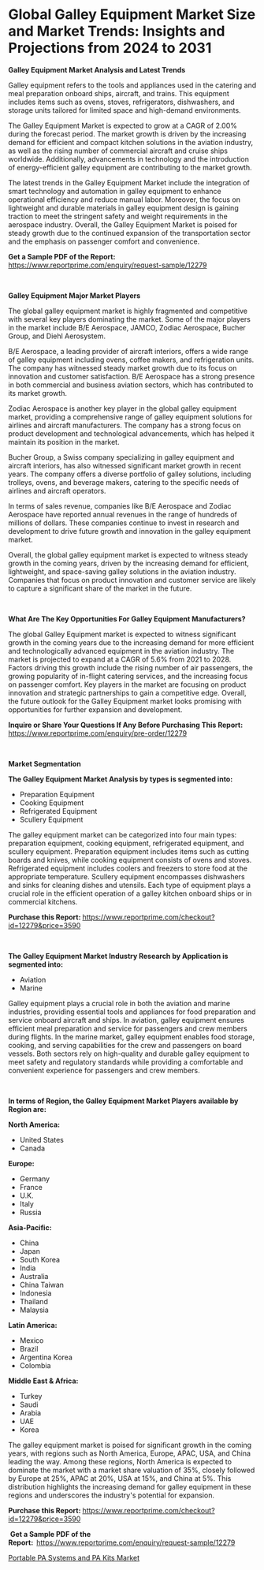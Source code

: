 <p><h1>Global Galley Equipment Market Size and Market Trends: Insights and Projections from 2024 to 2031</h1></p><p><strong>Galley Equipment Market Analysis and Latest Trends</strong></p>
<p><p>Galley equipment refers to the tools and appliances used in the catering and meal preparation onboard ships, aircraft, and trains. This equipment includes items such as ovens, stoves, refrigerators, dishwashers, and storage units tailored for limited space and high-demand environments.</p><p>The Galley Equipment Market is expected to grow at a CAGR of 2.00% during the forecast period. The market growth is driven by the increasing demand for efficient and compact kitchen solutions in the aviation industry, as well as the rising number of commercial aircraft and cruise ships worldwide. Additionally, advancements in technology and the introduction of energy-efficient galley equipment are contributing to the market growth.</p><p>The latest trends in the Galley Equipment Market include the integration of smart technology and automation in galley equipment to enhance operational efficiency and reduce manual labor. Moreover, the focus on lightweight and durable materials in galley equipment design is gaining traction to meet the stringent safety and weight requirements in the aerospace industry. Overall, the Galley Equipment Market is poised for steady growth due to the continued expansion of the transportation sector and the emphasis on passenger comfort and convenience.</p></p>
<p><strong>Get a Sample PDF of the Report:&nbsp;</strong> <a href="https://www.reportprime.com/enquiry/request-sample/12279">https://www.reportprime.com/enquiry/request-sample/12279</a></p>
<p>&nbsp;</p>
<p><strong>Galley Equipment Major Market Players</strong></p>
<p><p>The global galley equipment market is highly fragmented and competitive with several key players dominating the market. Some of the major players in the market include B/E Aerospace, JAMCO, Zodiac Aerospace, Bucher Group, and Diehl Aerosystem.</p><p>B/E Aerospace, a leading provider of aircraft interiors, offers a wide range of galley equipment including ovens, coffee makers, and refrigeration units. The company has witnessed steady market growth due to its focus on innovation and customer satisfaction. B/E Aerospace has a strong presence in both commercial and business aviation sectors, which has contributed to its market growth.</p><p>Zodiac Aerospace is another key player in the global galley equipment market, providing a comprehensive range of galley equipment solutions for airlines and aircraft manufacturers. The company has a strong focus on product development and technological advancements, which has helped it maintain its position in the market.</p><p>Bucher Group, a Swiss company specializing in galley equipment and aircraft interiors, has also witnessed significant market growth in recent years. The company offers a diverse portfolio of galley solutions, including trolleys, ovens, and beverage makers, catering to the specific needs of airlines and aircraft operators.</p><p>In terms of sales revenue, companies like B/E Aerospace and Zodiac Aerospace have reported annual revenues in the range of hundreds of millions of dollars. These companies continue to invest in research and development to drive future growth and innovation in the galley equipment market.</p><p>Overall, the global galley equipment market is expected to witness steady growth in the coming years, driven by the increasing demand for efficient, lightweight, and space-saving galley solutions in the aviation industry. Companies that focus on product innovation and customer service are likely to capture a significant share of the market in the future.</p></p>
<p>&nbsp;</p>
<p><strong>What Are The Key Opportunities For Galley Equipment Manufacturers?</strong></p>
<p><p>The global Galley Equipment market is expected to witness significant growth in the coming years due to the increasing demand for more efficient and technologically advanced equipment in the aviation industry. The market is projected to expand at a CAGR of 5.6% from 2021 to 2028. Factors driving this growth include the rising number of air passengers, the growing popularity of in-flight catering services, and the increasing focus on passenger comfort. Key players in the market are focusing on product innovation and strategic partnerships to gain a competitive edge. Overall, the future outlook for the Galley Equipment market looks promising with opportunities for further expansion and development.</p></p>
<p><strong>Inquire or Share Your Questions If Any Before Purchasing This Report:</strong> <a href="https://www.reportprime.com/enquiry/pre-order/12279">https://www.reportprime.com/enquiry/pre-order/12279</a></p>
<p>&nbsp;</p>
<p><strong>Market Segmentation</strong></p>
<p><strong>The Galley Equipment Market Analysis by types is segmented into:</strong></p>
<p><ul><li>Preparation Equipment</li><li>Cooking Equipment</li><li>Refrigerated Equipment</li><li>Scullery Equipment</li></ul></p>
<p><p>The galley equipment market can be categorized into four main types: preparation equipment, cooking equipment, refrigerated equipment, and scullery equipment. Preparation equipment includes items such as cutting boards and knives, while cooking equipment consists of ovens and stoves. Refrigerated equipment includes coolers and freezers to store food at the appropriate temperature. Scullery equipment encompasses dishwashers and sinks for cleaning dishes and utensils. Each type of equipment plays a crucial role in the efficient operation of a galley kitchen onboard ships or in commercial kitchens.</p></p>
<p><strong>Purchase this Report:&nbsp;</strong><a href="https://www.reportprime.com/checkout?id=12279&price=3590">https://www.reportprime.com/checkout?id=12279&price=3590</a></p>
<p>&nbsp;</p>
<p><strong>The Galley Equipment Market Industry Research by Application is segmented into:</strong></p>
<p><ul><li>Aviation</li><li>Marine</li></ul></p>
<p><p>Galley equipment plays a crucial role in both the aviation and marine industries, providing essential tools and appliances for food preparation and service onboard aircraft and ships. In aviation, galley equipment ensures efficient meal preparation and service for passengers and crew members during flights. In the marine market, galley equipment enables food storage, cooking, and serving capabilities for the crew and passengers on board vessels. Both sectors rely on high-quality and durable galley equipment to meet safety and regulatory standards while providing a comfortable and convenient experience for passengers and crew members.</p></p>
<p>&nbsp;</p>
<p><strong>In terms of Region, the Galley Equipment Market Players available by Region are:</strong></p>
<p>
    <p> <strong> North America: </strong>
        <ul>
            <li>United States</li>
            <li>Canada</li>
        </ul>
        </p> 
    <p> <strong> Europe: </strong>
        <ul>
            <li>Germany</li>
            <li>France</li>
            <li>U.K.</li>
            <li>Italy</li>
            <li>Russia</li>
        </ul>
        </p> 
    <p> <strong> Asia-Pacific: </strong>
        <ul>
            <li>China</li>
            <li>Japan</li>
            <li>South Korea</li>
            <li>India</li>
            <li>Australia</li>
            <li>China Taiwan</li>
            <li>Indonesia</li>
            <li>Thailand</li>
            <li>Malaysia</li>
        </ul>
        </p> 
    <p> <strong> Latin America: </strong>
        <ul>
            <li>Mexico</li>
            <li>Brazil</li>
            <li>Argentina Korea</li>
            <li>Colombia</li>
        </ul>
        </p> 
    <p> <strong> Middle East & Africa: </strong>
        <ul>
            <li>Turkey</li>
            <li>Saudi</li>
            <li>Arabia</li>
            <li>UAE</li>
            <li>Korea</li>
        </ul>
    </p>
    </p>
<p><p>The galley equipment market is poised for significant growth in the coming years, with regions such as North America, Europe, APAC, USA, and China leading the way. Among these regions, North America is expected to dominate the market with a market share valuation of 35%, closely followed by Europe at 25%, APAC at 20%, USA at 15%, and China at 5%. This distribution highlights the increasing demand for galley equipment in these regions and underscores the industry's potential for expansion.</p></p>
<p><strong>Purchase this Report: </strong><a href="https://www.reportprime.com/checkout?id=12279&price=3590">https://www.reportprime.com/checkout?id=12279&price=3590</a></p>
<p>&nbsp;<strong>Get a Sample PDF of the Report:&nbsp;&nbsp;</strong><a href="https://www.reportprime.com/enquiry/request-sample/12279">https://www.reportprime.com/enquiry/request-sample/12279</a></p>
<p><strong></strong></p>
<p><p><a href="https://frill-swim-3cd.notion.site/Portable-PA-Systems-and-PA-Kits-Market-Analysis-Examines-its-Scope-on-Growth-Opportunities-and-Fore-cce0e7d79e634c4ab51027f8ff1f78cd">Portable PA Systems and PA Kits Market</a></p></p>